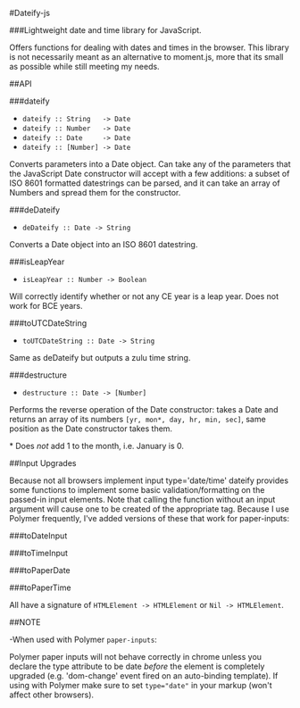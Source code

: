 #Dateify-js

###Lightweight date and time library for JavaScript.

Offers functions for dealing with dates and times in the browser. This library is not necessarily
meant as an alternative to moment.js, more that its small as possible while still meeting my needs.

##API

###dateify
  * `dateify :: String   -> Date`
  * `dateify :: Number   -> Date`
  * `dateify :: Date     -> Date`
  * `dateify :: [Number] -> Date`

  Converts parameters into a Date object. Can take any of the parameters that the JavaScript Date
  constructor will accept with a few additions: a subset of ISO 8601 formatted datestrings can be
  parsed, and it can take an array of Numbers and spread them for the constructor.

###deDateify
  * `deDateify :: Date -> String`

  Converts a Date object into an ISO 8601 datestring.

###isLeapYear
  * `isLeapYear :: Number -> Boolean`

  Will correctly identify whether or not any CE year is a leap year. Does not work for BCE years.

###toUTCDateString
  * `toUTCDateString :: Date -> String`

  Same as deDateify but outputs a zulu time string.

###destructure
  * `destructure :: Date -> [Number]`

  Performs the reverse operation of the Date constructor: takes a Date and returns an array of its
  numbers `[yr, mon*, day, hr, min, sec]`, same position as the Date constructor takes them.

  \* Does *not* add 1 to the month, i.e. January is 0.

##Input Upgrades

Because not all browsers implement input type='date/time' dateify provides some functions to implement
some basic validation/formatting on the passed-in input elements. Note that calling the function without
an input argument will cause one to be created of the appropriate tag. Because I use Polymer frequently,
I've added versions of these that work for paper-inputs:

###toDateInput

###toTimeInput

###toPaperDate

###toPaperTime

All have a signature of `HTMLElement -> HTMLElement` or `Nil -> HTMLElement`.

##NOTE

-When used with Polymer `paper-inputs`:

Polymer paper inputs will not behave correctly in chrome unless you declare the type attribute to be
date *before* the element is completely upgraded (e.g. 'dom-change' event fired on an auto-binding
template). If using with Polymer make sure to set `type="date"` in your markup (won't affect other
browsers).
